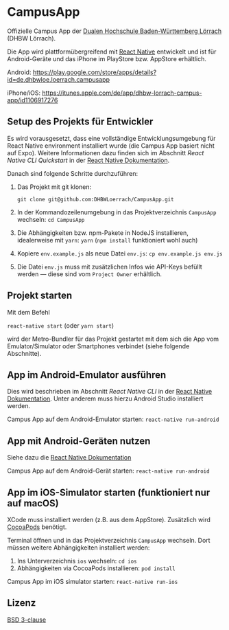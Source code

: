 # CampusApp

Offizielle Campus App der [Dualen Hochschule Baden-Württemberg Lörrach](https://www.dhbw-loerrach.de) (DHBW Lörrach).

Die App wird plattformübergreifend mit [React Native](https://www.reactnative.dev) entwickelt und ist für Android-Geräte und das iPhone im PlayStore bzw. AppStore erhältlich.

Android:
https://play.google.com/store/apps/details?id=de.dhbwloe.loerrach.campusapp

iPhone/iOS:
https://itunes.apple.com/de/app/dhbw-lorrach-campus-app/id1106917276

## Setup des Projekts für Entwickler

Es wird vorausgesetzt, dass eine vollständige Entwicklungsumgebung für React Native environment installiert wurde (die Campus App basiert nicht auf Expo). Weitere Informationen dazu finden sich im Abschnitt _React Native CLI Quickstart_ in der [React Native Dokumentation](https://reactnative.dev/docs/environment-setup).

Danach sind folgende Schritte durchzuführen:

1. Das Projekt mit git klonen:

   `git clone git@github.com:DHBWLoerrach/CampusApp.git`

2. In der Kommandozeilenumgebung in das Projektverzeichnis `CampusApp` wechseln:
   `cd CampusApp`
3. Die Abhängigkeiten bzw. npm-Pakete in NodeJS installieren, idealerweise mit `yarn`:
   `yarn`
   (`npm install` funktioniert wohl auch)
4. Kopiere `env.example.js` als neue Datei `env.js`:
   `cp env.example.js env.js`
5. Die Datei `env.js` muss mit zusätzlichen Infos wie API-Keys befüllt werden &mdash; diese sind vom `Project Owner` erhältlich.

## Projekt starten

Mit dem Befehl

`react-native start`
(oder `yarn start`)

wird der Metro-Bundler für das Projekt gestartet mit dem sich die App vom Emulator/Simulator oder Smartphones verbindet (siehe folgende Abschnitte).

## App im Android-Emulator ausführen

Dies wird beschrieben im Abschnitt _React Native CLI_ in der [React Native Dokumentation](https://reactnative.dev/docs/environment-setup). Unter anderem muss hierzu Android Studio installiert werden.

Campus App auf dem Android-Emulator starten:
`react-native run-android`

## App mit Android-Geräten nutzen

Siehe dazu die [React Native Dokumentation](https://reactnative.dev/docs/running-on-device)

Campus App auf dem Android-Gerät starten:
`react-native run-android`

## App im iOS-Simulator starten (funktioniert nur auf macOS)

XCode muss installiert werden (z.B. aus dem AppStore). Zusätzlich wird [CocoaPods](https://cocoapods.org/) benötigt.

Terminal öffnen und in das Projektverzeichnis `CampusApp` wechseln. Dort müssen weitere Abhängigkeiten installiert werden:

1. Ins Unterverzeichnis `ios` wechseln:
   `cd ios`
2. Abhängigkeiten via CocoaPods installieren:
   `pod install`

Campus App im iOS simulator starten:
`react-native run-ios`

## Lizenz

[BSD 3-clause](./LICENSE)
